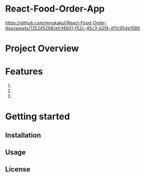 # React-Food-Order-App



https://github.com/renukakul/React-Food-Order-App/assets/135245268/afcf4b01-f52c-45c3-b2f4-d11c954e1588


# Project Overview


# Features
1.

2. 


3. 


# Getting started

## Installation

## Usage

## License



